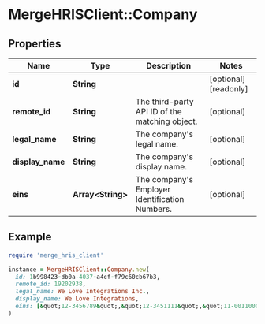 # MergeHRISClient::Company

## Properties

| Name | Type | Description | Notes |
| ---- | ---- | ----------- | ----- |
| **id** | **String** |  | [optional][readonly] |
| **remote_id** | **String** | The third-party API ID of the matching object. | [optional] |
| **legal_name** | **String** | The company&#39;s legal name. | [optional] |
| **display_name** | **String** | The company&#39;s display name. | [optional] |
| **eins** | **Array&lt;String&gt;** | The company&#39;s Employer Identification Numbers. | [optional] |

## Example

```ruby
require 'merge_hris_client'

instance = MergeHRISClient::Company.new(
  id: 1b998423-db0a-4037-a4cf-f79c60cb67b3,
  remote_id: 19202938,
  legal_name: We Love Integrations Inc.,
  display_name: We Love Integrations,
  eins: [&quot;12-3456789&quot;,&quot;12-3451111&quot;,&quot;11-0011000&quot;]
)
```

